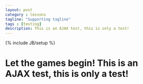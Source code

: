 ```yaml
---
layout: post
category : lessons
tagline: "Supporting tagline"
tags : [testing]
description: This is an AJAX test, this is only a test!
---
```

{% include JB/setup %}

<script>
$( "#ajaxcontent" ).load( "https://ncdesigns-studio.com/pages.html" );
</script>
<main class="flex-container">
<h1 class="flex-item">
	Let the games begin! This is an AJAX test, this is only a test!
</h1>
<div class="flex-item" id="ajaxcontent">
</div>
</main>